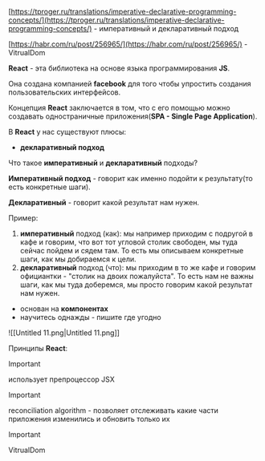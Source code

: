 [https://tproger.ru/translations/imperative-declarative-programming-concepts/](https://tproger.ru/translations/imperative-declarative-programming-concepts/) - императивный и декларативный подход

[https://habr.com/ru/post/256965/](https://habr.com/ru/post/256965/) - VitrualDom

  

**React** - эта библиотека на основе языка программирования **JS**.

Она создана компанией **facebook** для того чтобы упростить создания пользовательских интерфейсов.

Концепция **React** заключается в том, что с его помощью можно создавать одностраничные приложения(**SPA - Single Page Application**).

В **React** у нас существуют плюсы:

- **декларативный подход**

Что такое **императивный** и **декларативный** подходы?

**Императивный подход** - говорит как именно подойти к результату(то есть конкретные шаги).

**Декларативный** - говорит какой результат нам нужен.

Пример:

1. **императивный** подход (как): мы например приходим с подругой в кафе и говорим, что вот тот угловой столик свободен, мы туда сейчас пойдем и сядем там. То есть мы описываем конкретные шаги, как мы добираемся к цели.
2. **декларативный** подход (что): мы приходим в то же кафе и говорим официантки - "столик на двоих пожалуйста". То есть нам не важны шаги, как мы туда доберемся, мы просто говорим какой результат нам нужен.

- основан на **компонентах**
- научитесь однажды - пишите где угодно

![[Untitled 11.png|Untitled 11.png]]

Принципы **React**:

> [!important]  
> использует препроцессор JSX  
  
> [!important]  
> reconciliation algorithm - позволяет отслеживать какие части приложения изменились и обновить только их  
  
> [!important]  
> VitrualDom